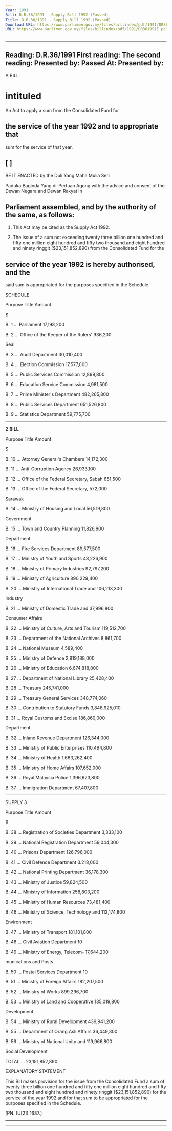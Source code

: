 ```yaml
---
Year: 1991
Bill: D.R.36/1991 - Supply Bill 1992 (Passed)
Title: D.R.36/1991 - Supply Bill 1992 (Passed)
Download URL: https://www.parlimen.gov.my/files/billindex/pdf/1991/DR361991E.pdf
URL: https://www.parlimen.gov.my/files/billindex/pdf/1991/DR361991E.pdf
---
```

---
Reading:
D.R.36/1991
First reading:
The second reading:
Presented by:
Passed At:
Presented by:
---

A BILL

# intituled

An Act to apply a sum from the Consolidated Fund for

## the service of the year 1992 and to appropriate that
sum for the service of that year.

## [ ]

BE IT ENACTED by the Duli Yang Maha Mulia Seri

Paduka Baginda Yang di-Pertuan Agong with the advice
and consent of the Dewan Negara and Dewan Rakyat in
## Parliament assembled, and by the authority of the same, as follows:

1. This Act may be cited as the Supply Act 1992.

2. The issue of a sum not exceeding twenty three billion
one hundred and fifty one million eight hundred and fifty
two thousand and eight hundred and ninety ringgit
($23,151,852,890) from the Consolidated Fund for the
## service of the year 1992 is hereby authorised, and the
said sum is appropriated for the purposes specified in the
Schedule.

SCHEDULE

Purpose Title Amount

$

B. 1 ... Parliament 17,198,200

B. 2 ... Office of the Keeper of the Rulers' 936,200

Seal

B. 3 ... Audit Department 30,010,400

B. 4 ... Election Commission 17,577,000

B. 5 ... Public Services Commission 12,899,800

B. 6 ... Education Service Commission 4,981,500

B. 7 ... Prime Minister's Department 482,265,800

B. 8 ... Public Services Department 651,526,800

B. 9 ... Statistics Department 59,775,700


-----

**2** **BILL**

Purpose Title Amount

$

B. 10 ... Attorney General's Chambers 14,172,300

B. 11 ... Anti-Corruption Agency 26,933,100

B. 12 ... Office of the Federal Secretary, Sabah 651,500

B. 13 ... Office of the Federal Secretary, 572,000

Sarawak

B. 14 ... Ministry of Housing and Local 56,519,800

Government

B. 15 ... Town and Country Planning 11,826,900

Department

B. 16 ... Fire Services Department 89,577,500

B. 17 ... Ministry of Youth and Sports 48,226,900

B. 18 ... Ministry of Primary Industries 92,797,200

B. 19 ... Ministry of Agriculture 890,229,400

B. 20 ... Ministry of International Trade and 106,213,300

Industry

B. 21 ... Ministry of Domestic Trade and 37,996,800

Consumer Affairs

B. 22 ... Ministry of Culture, Arts and Tourism 119,512,700

B. 23 ... Department of the National Archives 8,861,700

B. 24 ... National Museum 4,589,400

B. 25 ... Ministry of Defence 2,819,188,000

B. 26 ... Ministry of Education 6,674,818,800

B. 27 ... Department of National Library 25,428,400

B. 28 ... Treasury 245,741,000

B. 29 ... Treasury General Services 348,774,060

B. 30 ... Contribution to Statutory Funds 3,848,925,010

B. 31 ... Royal Customs and Excise 186,860,000

Department

B. 32 ... Inland Revenue Department 126,344,000

B. 33 ... Ministry of Public Enterprises 110,494,800

B. 34 ... Ministry of Health 1,663,262,400

B. 35 ... Ministry of Home Affairs 107,652,000

B. 36 ... Royal Malaysia Police 1,396,623,800

B. 37 ... Immigration Department 67,407,800


-----

SUPPLY 3

Purpose Title Amount

$

B. 38 ... Registration of Societies Department 3,333,100

B. 39 ... National Registration Department 59,044,300

B. 40 ... Prisons Department 126,796,000

B. 41 ... Civil Defence Department 3.218,000

B. 42 ... National Printing Department 36,178,300

B. 43 ... Ministry of Justice 59,824,500

B. 44 ... Ministry of Information 258,803,200

B. 45 ... Ministry of Human Resources 73,481,400

B. 46 ... Ministry of Science, Technology and 112,174,800

Environment

B. 47 ... Ministry of Transport 181,101,800

B. 48 ... Civil Aviation Department 10

B. 49 ... Ministry of Energy, Telecom- 17,644,200

munications and Posts

B, 50 ... Postal Services Department 10

B. 51 ... Ministry of Foreign Affairs 182,207,500

B. 52 ... Ministry of Works 899,296,700

B. 53 ... Ministry of Land and Cooperative 135,019,800

Development

B. 54 ... Ministry of Rural Development 439,941,200

B. 55 ... Department of Orang Asli Affairs 36,449,300

B. 56 ... Ministry of National Unity and 119,966,800

Social Development

TOTAL . . 23,151,852,890

EXPLANATORY STATEMENT

This Bill makes provision for the issue from the Consolidated Fund
a sum of twenty three billion one hundred and fifty one million eight
hundred and fifty two thousand and eight hundred and ninety ringgit
($23,151,852,890) for the service of the year 1992 and for that sum
to be appropriated for the purposes specified in the Schedule.

[PN. (U[2]) 1687.]


-----

-----

